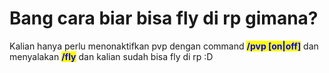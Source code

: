 # Bang cara biar bisa fly di rp gimana?

Kalian hanya perlu menonaktifkan pvp dengan command <mark style="color:blue;">**/pvp \[on|off]**</mark> dan menyalakan <mark style="color:blue;">**/fly**</mark> dan kalian sudah bisa fly di rp :D
